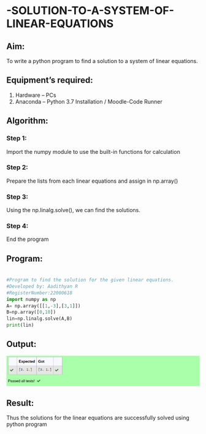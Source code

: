 # -SOLUTION-TO-A-SYSTEM-OF-LINEAR-EQUATIONS
## Aim:
To write a python program to find a solution to a system of linear equations.
## Equipment’s required:
1. 	Hardware – PCs
2. 	Anaconda – Python 3.7 Installation / Moodle-Code Runner
## Algorithm:
### Step 1: 
Import the numpy module to use the built-in functions for calculation
### Step 2: 
Prepare the lists from each linear equations and assign in np.array()
### Step 3: 
Using the np.linalg.solve(), we can find the solutions.
### Step 4: 
End the program
## Program:
```python

#Program to find the solution for the given linear equations.
#Developed by: Aadithyan R
#RegisterNumber:22000618
import numpy as np
A= np.array([[1,-3],[3,1]])
B=np.array([0,10])
lin=np.linalg.solve(A,B)
print(lin)

```

## Output:
![output](solution.png)

## Result: 
Thus the solutions for the linear equations are successfully solved using python program

